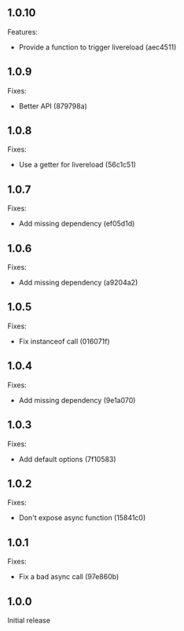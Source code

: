 ## 1.0.10

Features:

- Provide a function to trigger livereload (aec4511)

## 1.0.9

Fixes:

- Better API (879798a)

## 1.0.8

Fixes:

- Use a getter for livereload (56c1c51)

## 1.0.7

Fixes:

- Add missing dependency (ef05d1d)

## 1.0.6

Fixes:

- Add missing dependency (a9204a2)

## 1.0.5

Fixes:

- Fix instanceof call (016071f)

## 1.0.4

Fixes:

- Add missing dependency (9e1a070)

## 1.0.3

Fixes:

- Add default options (7f10583)

## 1.0.2

Fixes:

- Don't expose async function (15841c0)

## 1.0.1

Fixes:

- Fix a bad async call (97e860b)

## 1.0.0

Initial release
